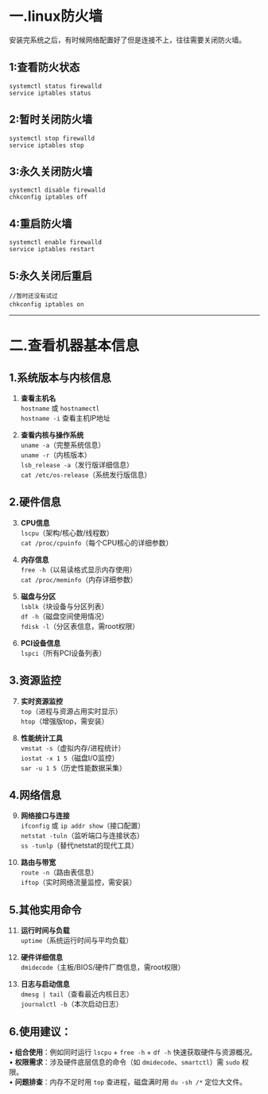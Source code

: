 # 一.linux防火墙
安装完系统之后，有时候网络配置好了但是连接不上，往往需要关闭防火墙。
## 1:查看防火状态
```shell
systemctl status firewalld
service iptables status
```
 
## 2:暂时关闭防火墙
```shell
systemctl stop firewalld
service iptables stop
```
 
## 3:永久关闭防火墙
```shell
systemctl disable firewalld
chkconfig iptables off
```
 
## 4:重启防火墙
```shell
systemctl enable firewalld
service iptables restart
```
 
## 5:永久关闭后重启
```shell
//暂时还没有试过
chkconfig iptables on　  
```

---

# 二.查看机器基本信息
## 1.系统版本与内核信息
1. **查看主机名**  
   `hostname` 或 `hostnamectl`  
   `hostname -i` 查看主机IP地址

2. **查看内核与操作系统**  
   `uname -a`（完整系统信息）  
   `uname -r`（内核版本）  
   `lsb_release -a`（发行版详细信息）  
   `cat /etc/os-release`（系统发行版信息）


## 2.硬件信息
3. **CPU信息**  
   `lscpu`（架构/核心数/线程数）  
   `cat /proc/cpuinfo`（每个CPU核心的详细参数）

4. **内存信息**  
   `free -h`（以易读格式显示内存使用）  
   `cat /proc/meminfo`（内存详细参数）

5. **磁盘与分区**  
   `lsblk`（块设备与分区列表）  
   `df -h`（磁盘空间使用情况）  
   `fdisk -l`（分区表信息，需root权限）

6. **PCI设备信息**  
   `lspci`（所有PCI设备列表）

## 3.资源监控
7. **实时资源监控**  
   `top`（进程与资源占用实时显示）  
   `htop`（增强版top，需安装）

8. **性能统计工具**  
   `vmstat -s`（虚拟内存/进程统计）  
   `iostat -x 1 5`（磁盘I/O监控）  
   `sar -u 1 5`（历史性能数据采集）

## 4.网络信息
9. **网络接口与连接**  
   `ifconfig` 或 `ip addr show`（接口配置）  
   `netstat -tuln`（监听端口与连接状态）  
   `ss -tunlp`（替代netstat的现代工具）

10. **路由与带宽**  
    `route -n`（路由表信息）  
    `iftop`（实时网络流量监控，需安装）

## 5.其他实用命令
11. **运行时间与负载**  
    `uptime`（系统运行时间与平均负载）

12. **硬件详细信息**  
    `dmidecode`（主板/BIOS/硬件厂商信息，需root权限）

13. **日志与启动信息**  
    `dmesg | tail`（查看最近内核日志）  
    `journalctl -b`（本次启动日志）

## 6.使用建议：
• **组合使用**：例如同时运行 `lscpu` + `free -h` + `df -h` 快速获取硬件与资源概况。  
• **权限需求**：涉及硬件底层信息的命令（如 `dmidecode`、`smartctl`）需 `sudo` 权限。  
• **问题排查**：内存不足时用 `top` 查进程，磁盘满时用 `du -sh /*` 定位大文件。  
